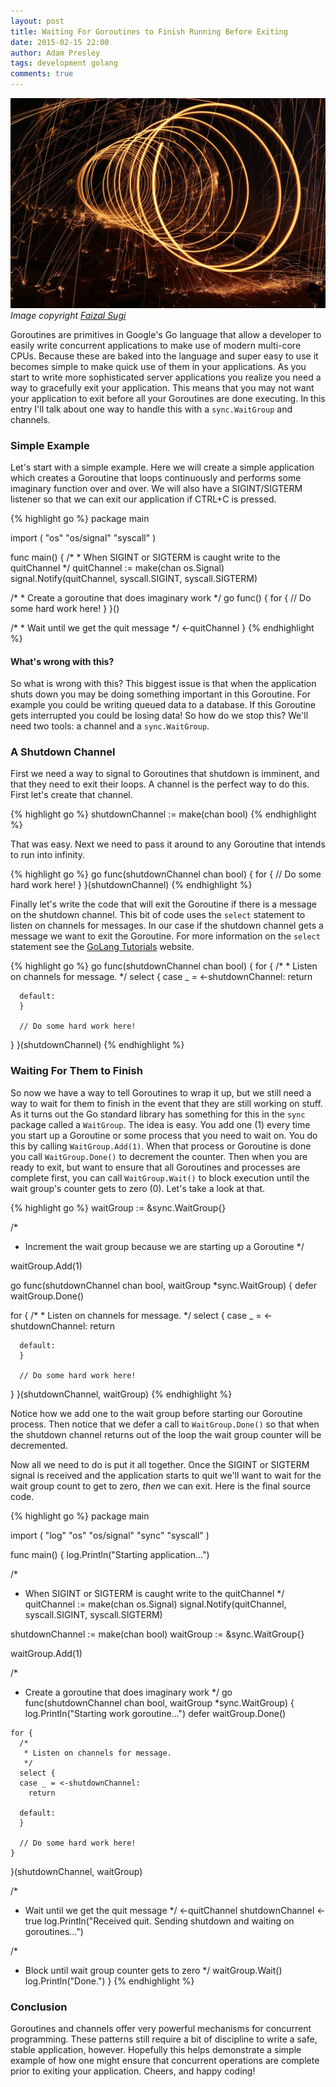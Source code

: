 ```yaml
---
layout: post
title: Waiting For Goroutines to Finish Running Before Exiting
date: 2015-02-15 22:00
author: Adam Presley
tags: development golang
comments: true
---
```

![Swirly Lights](/assets/adampresley/images/posts/steelwool.jpg)
*Image copyright [Faizal Sugi](http://pixabay.com/en/steelwool-dark-firespin-spiral-art-458840/)*

Goroutines are primitives in Google's Go language that allow a developer to easily write concurrent applications to make use of modern multi-core CPUs. Because these are baked into the language and super easy to use it becomes simple to make quick use of them in your applications. As you start to write more sophisticated server applications you realize you need a way to gracefully exit your application. This means that you may not want your application to exit before all your Goroutines are done executing. In this entry I'll talk about one way to handle this with a ```sync.WaitGroup``` and channels.

<!-- excerpt -->

### Simple Example

Let's start with a simple example. Here we will create a simple application which creates a Goroutine that loops continuously and performs some imaginary function over and over. We will also have a SIGINT/SIGTERM listener so that we can exit our application if CTRL+C is pressed.

{% highlight go %}
package main

import (
   "os"
   "os/signal"
   "syscall"
)

func main() {
   /*
    * When SIGINT or SIGTERM is caught write to the quitChannel
    */
   quitChannel := make(chan os.Signal)
   signal.Notify(quitChannel, syscall.SIGINT, syscall.SIGTERM)

   /*
    * Create a goroutine that does imaginary work
    */
   go func() {
      for {
         // Do some hard work here!
      }
   }()

   /*
    * Wait until we get the quit message
    */
   <-quitChannel
}
{% endhighlight %}

#### What's wrong with this?

So what is wrong with this? This biggest issue is that when the application shuts down you may be doing something important in this Goroutine. For example you could be writing queued data to a database. If this Goroutine gets interrupted you could be losing data! So how do we stop this? We'll need two tools: a channel and a ```sync.WaitGroup```.

### A Shutdown Channel

First we need a way to signal to Goroutines that shutdown is imminent, and that they need to exit their loops. A channel is the perfect way to do this. First let's create that channel.

{% highlight go %}
shutdownChannel := make(chan bool)
{% endhighlight %}

That was easy. Next we need to pass it around to any Goroutine that intends to run into infinity.

{% highlight go %}
go func(shutdownChannel chan bool) {
   for {
      // Do some hard work here!
   }
}(shutdownChannel)
{% endhighlight %}

Finally let's write the code that will exit the Goroutine if there is a message on the shutdown channel. This bit of code uses the ```select``` statement to listen on channels for messages. In our case if the shutdown channel gets a message we want to exit the Goroutine. For more information on the ```select``` statement see the [GoLang Tutorials](http://golangtutorials.blogspot.com/2011/06/channels-in-go-range-and-select.html) website.

{% highlight go %}
go func(shutdownChannel chan bool) {
   for {
      /*
       * Listen on channels for message.
       */
      select {
      case _ = <-shutdownChannel:
         return

      default:
      }

      // Do some hard work here!
   }
}(shutdownChannel)
{% endhighlight %}

### Waiting For Them to Finish

So now we have a way to tell Goroutines to wrap it up, but we still need a way to wait for them to finish in the event that they are still working on stuff. As it turns out the Go standard library has something for this in the ```sync``` package called a ```WaitGroup```. The idea is easy. You add one (1) every time you start up a Goroutine or some process that you need to wait on. You do this by calling ```WaitGroup.Add(1)```. When that process or Goroutine is done you call ```WaitGroup.Done()``` to decrement the counter. Then when you are ready to exit, but want to ensure that all Goroutines and processes are complete first, you can call ```WaitGroup.Wait()``` to block execution until the wait group's counter gets to zero (0). Let's take a look at that.

{% highlight go %}
waitGroup := &sync.WaitGroup{}

/*
 * Increment the wait group because we are starting up a Goroutine
 */

waitGroup.Add(1)

go func(shutdownChannel chan bool, waitGroup *sync.WaitGroup) {
   defer waitGroup.Done()

   for {
      /*
       * Listen on channels for message.
       */
      select {
      case _ = <-shutdownChannel:
         return

      default:
      }

      // Do some hard work here!
   }
}(shutdownChannel, waitGroup)
{% endhighlight %}

Notice how we add one to the wait group before starting our Goroutine process. Then notice that we defer a call to ```WaitGroup.Done()``` so that when the shutdown channel returns out of the loop the wait group counter will be decremented.

Now all we need to do is put it all together. Once the SIGINT or SIGTERM signal is received and the application starts to quit we'll want to wait for the wait group count to get to zero, *then* we can exit. Here is the final source code.

{% highlight go %}
package main

import (
  "log"
  "os"
  "os/signal"
  "sync"
  "syscall"
)

func main() {
  log.Println("Starting application...")

  /*
   * When SIGINT or SIGTERM is caught write to the quitChannel
   */
  quitChannel := make(chan os.Signal)
  signal.Notify(quitChannel, syscall.SIGINT, syscall.SIGTERM)

  shutdownChannel := make(chan bool)
  waitGroup := &sync.WaitGroup{}

  waitGroup.Add(1)

  /*
   * Create a goroutine that does imaginary work
   */
  go func(shutdownChannel chan bool, waitGroup *sync.WaitGroup) {
    log.Println("Starting work goroutine...")
    defer waitGroup.Done()

    for {
      /*
       * Listen on channels for message.
       */
      select {
      case _ = <-shutdownChannel:
        return

      default:
      }

      // Do some hard work here!
    }
  }(shutdownChannel, waitGroup)

  /*
   * Wait until we get the quit message
   */
  <-quitChannel
  shutdownChannel <- true
  log.Println("Received quit. Sending shutdown and waiting on goroutines...")

  /*
   * Block until wait group counter gets to zero
   */
  waitGroup.Wait()
  log.Println("Done.")
}
{% endhighlight %}

### Conclusion

Goroutines and channels offer very powerful mechanisms for concurrent programming. These patterns still require a bit of discipline to write a safe, stable application, however. Hopefully this helps demonstrate a simple example of how one might ensure that concurrent operations are complete prior to exiting your application. Cheers, and happy coding!
